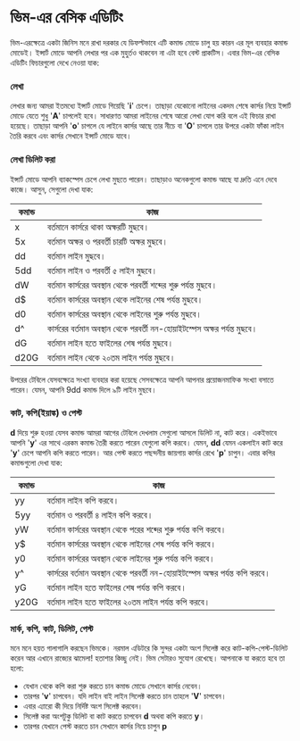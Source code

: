 # ভিম-এর বেসিক এডিটিং #

ভিম-এরক্ষেত্রে একটা জিনিস মনে রাখা দরকার যে ডিফল্টভাবে এটি কমান্ড মোডে চালু হয় কারন এর মূল ব্যবহার কমান্ড মোডেই। ইন্সার্ট মোডে আপনি লেখার পর এক মুহুর্তও থাকবেন না এটা হবে বেস্ট প্রাকটিস। এবার ভিম-এর বেসিক এডিটিং ফিচারগুলো দেখে নেওয়া যাক:

### লেখা ###

লেখার জন্য আমরা ইতমধ্যে ইন্সার্ট মোডে গিয়েছি '**i**' চেপে। তাছাড়া যেকোনো লাইনের একদম শেষে কার্সর নিয়ে ইন্সার্ট মোডে যেতে শুধু '**A**' চাপলেই হবে। সাধারণত আমরা লাইনের শেষে আরো লেখা যোগ করি বলে এই ফিচার রাখা হয়েছে। তাছাড়া আপনি '**o**' চাপলে যে লাইনে কার্সর আছে তার নীচে বা '**O**' চাপলে তার উপরে একটা ফাঁকা লাইন তৈরি করবে এবং কার্সর সেখানে ইন্সার্ট মোডে যাবে।

### লেখা ডিলিট করা ###
ইন্সার্ট মোডে আপনি ব্যাকস্পেস চেপে লেখা মুছতে পারেন। তাছাড়াও অনেকগুলো কমান্ড আছে যা দ্রুতি এনে দেবে কাজে। আসুন, সেগুলো দেখা যাক:

| কমান্ড | কাজ |
| ------- | -------------------- |
| x | বর্তমানে কার্সরে থাকা অক্ষরটি মুছবে। |
| 5x | বর্তমান অক্ষর ও পরবর্তী চারটি অক্ষর মুছবে। |
| dd | বর্তমান লাইন মুছবে। |
| 5dd | বর্তমান লাইন ও পরবর্তী ৫ লাইন মুছবে। |
| dW | বর্তমান কার্সরের অবস্থান থেকে পরবর্তী শব্দের শুরু পর্যন্ত মুছবে। |
| d$ | বর্তমান কার্সরের অবস্থান থেকে লাইনের শেষ পর্যন্ত মুছবে। |
| d0 | বর্তমান কার্সরের অবস্থান থেকে লাইনের শুরু পর্যন্ত মুছবে। |
| d^ | কার্সরের বর্তমান অবস্থান থেকে পরবর্তী নন-হোয়াইটস্পেস অক্ষর পর্যন্ত মুছবে। |
| dG | বর্তমান লাইন হতে ফাইলের শেষ পর্যন্ত মুছবে। |
| d20G | বর্তমান লাইন থেকে ২০তম লাইন পর্যন্ত মুছবে। |

উপরের টেবিলে যেসবক্ষেত্রে সংখ্যা ব্যবহার করা হয়েছে সেসবক্ষেত্রে আপনি আপনার প্রয়োজনমাফিক সংখ্যা বসাতে পারেন। যেমন, আপনি 9dd কমান্ড দিলে ৯টি লাইন মুছবে।

### কাট, কপি(ইয়াঙ্ক) ও পেস্ট ###

**d** দিয়ে শুরু হওয়া যেসব কমান্ড আমরা আগের টেবিলে দেখলাম সেগুলো আসলে ডিলিট না, কাট করে। একইভাবে আপনি '**y**' এর সাথে এরকম কমান্ড তৈরী করতে পারেন যেগুলো কপি করবে। যেমন, **dd** যেমন একলাইন কাট করে '**y**' চেপে আপনি কপি করতে পারেন। আর পেস্ট করতে পছন্দনীয় জায়গায় কার্সর রেখে '**p**' চাপুন। এবার কপির কমান্ডগুলো দেখা যাক:

| কমান্ড | কাজ |
| ------- | -------------------- |
| yy | বর্তমান লাইন কপি করবে। |
| 5yy | বর্তমান ও পরবর্তী ৪ লাইন কপি করবে। |
| yW | বর্তমান কার্সরের অবস্থান থেকে পরের শব্দের শুরু পর্যন্ত কপি করবে। |
| y$ | বর্তমান কার্সরের অবস্থান থেকে লাইনের শেষ পর্যন্ত কপি করবে। |
| y0 | বর্তমান কার্সরের অবস্থান থেকে লাইনের শুরু পর্যন্ত কপি করবে। |
| y^ | কার্সরের বর্তমান অবস্থান থেকে পরবর্তী নন-হোয়াইটস্পেস অক্ষর পর্যন্ত কপি করবে। |
| yG | বর্তমান লাইন হতে ফাইলের শেষ পর্যন্ত কপি করবে। |
| y20G | বর্তমান লাইন হতে ফাইলের ২০তম লাইন  পর্যন্ত কপি করবে। |


### মার্ক, কপি, কাট, ডিলিট, পেস্ট ###

মনে মনে হয়ত গালাগালি করছেন ভিমকে। নরমাল এডিটরে কি সুন্দর একটা অংশ সিলেক্ট করে কাট-কপি-পেস্ট-ডিলিট করেন আর এখানে রাজ্যের ঝামেলা! হতাশার কিচ্ছু নেই। ভিম সেটারও সুযোগ রেখেছে। আপনাকে যা করতে হবে তা হলো:

*  যেখান থেকে কপি করা শুরু করতে চান কমান্ড মোডে সেখানে কার্সর নেবেন।
*  তারপর '**v**' চাপবেন। যদি লাইন বাই লাইন সিলেক্ট করতে চান তাহলে '**V**' চাপবেন।
*  এবার এ্যারো কী দিয়ে নির্দিষ্ট অংশ সিলেক্ট করবেন।
*  সিলেক্ট করা অংশটুকু ডিলিট বা কাট করতে চাপবেন **d** অথবা কপি করতে **y**।
*  তারপর যেখানে পেস্ট করতে চান সেখানে কার্সর নিয়ে চাপুন **p**